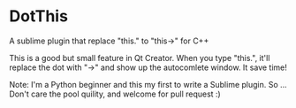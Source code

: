 DotThis
=======

A sublime plugin that replace "this." to "this->" for C++

This is a good but small feature in Qt Creator. When you type "this.",
it'll replace the dot with "->" and show up the autocomlete window. It save time!

Note: I'm a Python beginner and this my first to write a Sublime plugin. So ... Don't care the pool quility, and welcome for pull request :)
